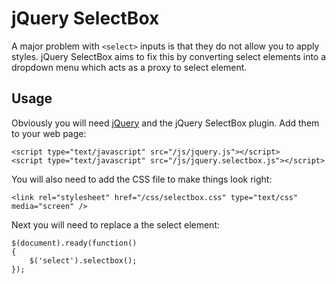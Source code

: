 # jQuery SelectBox

A major problem with `<select>` inputs is that they do not allow you to apply
styles. jQuery SelectBox aims to fix this by converting
select elements into a dropdown menu which acts as a proxy to select element.

## Usage

Obviously you will need [jQuery](http://jquery.com/) and the jQuery SelectBox plugin.
Add them to your web page:

    <script type="text/javascript" src="/js/jquery.js"></script>
    <script type="text/javascript" src="/js/jquery.selectbox.js"></script>

You will also need to add the CSS file to make things look right:

    <link rel="stylesheet" href="/css/selectbox.css" type="text/css" media="screen" />

Next you will need to replace a the select element:

    $(document).ready(function()
    {
        $('select').selectbox();
    });
